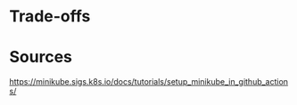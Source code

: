 # Trade-offs

# Sources

https://minikube.sigs.k8s.io/docs/tutorials/setup_minikube_in_github_actions/
